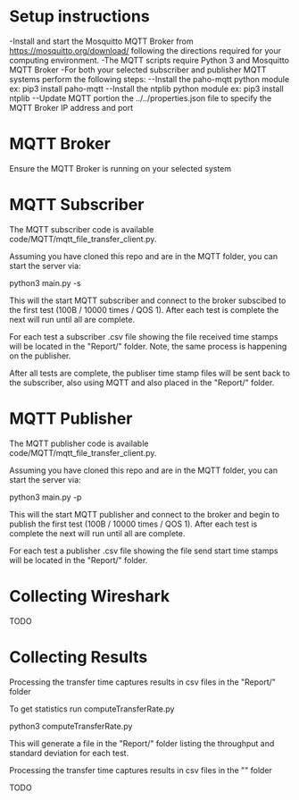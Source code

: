 # Setup instructions
-Install and start the Mosquitto MQTT Broker from https://mosquitto.org/download/ following the directions required for your computing environment. 
-The MQTT scripts require Python 3 and Mosquitto MQTT Broker
-For both your selected subscriber and publisher MQTT systems perform the following steps:
--Install the paho-mqtt python module ex: pip3 install paho-mqtt
--Install the ntplib python module ex: pip3 install ntplib
--Update MQTT portion the ../../properties.json file to specify the MQTT Broker IP address and port

# MQTT Broker
Ensure the MQTT Broker is running on your selected system

# MQTT Subscriber
The MQTT subscriber code is available code/MQTT/mqtt_file_transfer_client.py. 

Assuming you have cloned this repo and are in the MQTT folder, you can start the server via:

python3 main.py -s

This will the start MQTT subscriber and connect to the broker subscibed to the first test (100B / 10000 times / QOS 1). After each test is complete the next will run until all are complete.

For each test a subscriber .csv file showing the file received time stamps will be located in the "Report/" folder. Note, the same process is happening on the publisher.

After all tests are complete, the publiser time stamp files will be sent back to the subscriber, also using MQTT and also placed in the "Report/" folder.

# MQTT Publisher
The MQTT publisher code is available code/MQTT/mqtt_file_transfer_client.py. 

Assuming you have cloned this repo and are in the MQTT folder, you can start the server via:

python3 main.py -p

This will the start MQTT publisher and connect to the broker and begin to publish the first test (100B / 10000 times / QOS 1). After each test is complete the next will run until all are complete.

For each test a publisher .csv file showing the file send start time stamps will be located in the "Report/" folder. 

# Collecting Wireshark
TODO

# Collecting Results
Processing the transfer time captures results in csv files in the "Report/" folder

To get statistics run computeTransferRate.py

python3 computeTransferRate.py

This will generate a file in the "Report/" folder listing the throughput and standard deviation for each test.

Processing the transfer time captures results in csv files in the "" folder

TODO